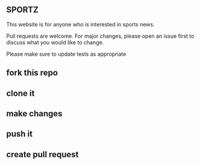 ## SPORTZ
This website is for anyone who is interested in sports news.


Pull requests are welcome. For major changes, please open an issue first to discuss what you would like to change.

Please make sure to update tests as appropriate



## fork this repo
## clone it
## make changes
## push it
## create pull request
